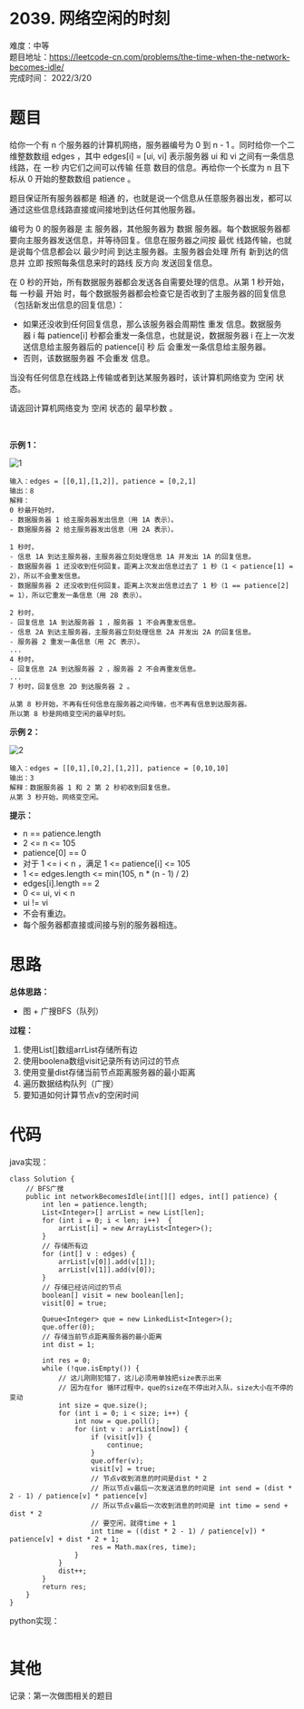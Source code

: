 # 2039. 网络空闲的时刻
难度：中等   
题目地址：https://leetcode-cn.com/problems/the-time-when-the-network-becomes-idle/   
完成时间：  2022/3/20   
# 题目

给你一个有 n 个服务器的计算机网络，服务器编号为 0 到 n - 1 。同时给你一个二维整数数组 edges ，其中 edges[i] = [ui, vi] 表示服务器 ui 和 vi 之间有一条信息线路，在 一秒 内它们之间可以传输 任意 数目的信息。再给你一个长度为 n 且下标从 0 开始的整数数组 patience 。

题目保证所有服务器都是 相通 的，也就是说一个信息从任意服务器出发，都可以通过这些信息线路直接或间接地到达任何其他服务器。

编号为 0 的服务器是 主 服务器，其他服务器为 数据 服务器。每个数据服务器都要向主服务器发送信息，并等待回复。信息在服务器之间按 最优 线路传输，也就是说每个信息都会以 最少时间 到达主服务器。主服务器会处理 所有 新到达的信息并 立即 按照每条信息来时的路线 反方向 发送回复信息。

在 0 秒的开始，所有数据服务器都会发送各自需要处理的信息。从第 1 秒开始，每 一秒最 开始 时，每个数据服务器都会检查它是否收到了主服务器的回复信息（包括新发出信息的回复信息）：

+ 如果还没收到任何回复信息，那么该服务器会周期性 重发 信息。数据服务器 i 每 patience[i] 秒都会重发一条信息，也就是说，数据服务器 i 在上一次发送信息给主服务器后的 patience[i] 秒 后 会重发一条信息给主服务器。
+ 否则，该数据服务器 不会重发 信息。

当没有任何信息在线路上传输或者到达某服务器时，该计算机网络变为 空闲 状态。

请返回计算机网络变为 空闲 状态的 最早秒数 。

 

**示例 1：**

![1](https://assets.leetcode.com/uploads/2021/09/22/quiet-place-example1.png)
```
输入：edges = [[0,1],[1,2]], patience = [0,2,1]
输出：8
解释：
0 秒最开始时，
- 数据服务器 1 给主服务器发出信息（用 1A 表示）。
- 数据服务器 2 给主服务器发出信息（用 2A 表示）。

1 秒时，
- 信息 1A 到达主服务器，主服务器立刻处理信息 1A 并发出 1A 的回复信息。
- 数据服务器 1 还没收到任何回复。距离上次发出信息过去了 1 秒（1 < patience[1] = 2），所以不会重发信息。
- 数据服务器 2 还没收到任何回复。距离上次发出信息过去了 1 秒（1 == patience[2] = 1），所以它重发一条信息（用 2B 表示）。

2 秒时，
- 回复信息 1A 到达服务器 1 ，服务器 1 不会再重发信息。
- 信息 2A 到达主服务器，主服务器立刻处理信息 2A 并发出 2A 的回复信息。
- 服务器 2 重发一条信息（用 2C 表示）。
...
4 秒时，
- 回复信息 2A 到达服务器 2 ，服务器 2 不会再重发信息。
...
7 秒时，回复信息 2D 到达服务器 2 。

从第 8 秒开始，不再有任何信息在服务器之间传输，也不再有信息到达服务器。
所以第 8 秒是网络变空闲的最早时刻。
```
**示例 2：**

![2](https://assets.leetcode.com/uploads/2021/09/04/network_a_quiet_place_2.png)
```
输入：edges = [[0,1],[0,2],[1,2]], patience = [0,10,10]
输出：3
解释：数据服务器 1 和 2 第 2 秒初收到回复信息。
从第 3 秒开始，网络变空闲。
```

**提示：**

+ n == patience.length
+ 2 <= n <= 105
+ patience[0] == 0
+ 对于 1 <= i < n ，满足 1 <= patience[i] <= 105
+ 1 <= edges.length <= min(105, n * (n - 1) / 2)
+ edges[i].length == 2
+ 0 <= ui, vi < n
+ ui != vi
+ 不会有重边。
+ 每个服务器都直接或间接与别的服务器相连。



# 思路

**总体思路：**

+ 图 + 广搜BFS（队列）

**过程：**    

1. 使用List[]数组arrList存储所有边
2. 使用boolena数组visit记录所有访问过的节点
3. 使用变量dist存储当前节点距离服务器的最小距离
4. 遍历数据结构队列（广搜）
5. 要知道如何计算节点v的空闲时间

# 代码  
java实现：   
```
class Solution {
    // BFS广搜
    public int networkBecomesIdle(int[][] edges, int[] patience) {
        int len = patience.length;
        List<Integer>[] arrList = new List[len];
        for (int i = 0; i < len; i++)  {
            arrList[i] = new ArrayList<Integer>();
        }
        // 存储所有边
        for (int[] v : edges) {
            arrList[v[0]].add(v[1]);
            arrList[v[1]].add(v[0]);
        }
        // 存储已经访问过的节点
        boolean[] visit = new boolean[len];
        visit[0] = true;

        Queue<Integer> que = new LinkedList<Integer>();
        que.offer(0);
        // 存储当前节点距离服务器的最小距离
        int dist = 1;

        int res = 0;
        while (!que.isEmpty()) {
            // 这儿刚刚犯错了，这儿必须用单独把size表示出来
            // 因为在for 循环过程中，que的size在不停出对入队，size大小在不停的变动
            int size = que.size();
            for (int i = 0; i < size; i++) {
                int now = que.poll();
                for (int v : arrList[now]) {
                    if (visit[v]) {
                        continue;
                    }
                    que.offer(v);
                    visit[v] = true;
                    // 节点v收到消息的时间是dist * 2
                    // 所以节点v最后一次发送消息的时间是 int send = (dist * 2 - 1) / patience[v] * patience[v]
                    // 所以节点v最后一次收到消息的时间是 int time = send + dist * 2
                    // 要空闲，就得time + 1
                    int time = ((dist * 2 - 1) / patience[v]) * patience[v] + dist * 2 + 1; 
                    res = Math.max(res, time);
                }
            }
            dist++;
        }
        return res;
    }
}

```
python实现：   
```

```
# 其他

记录：第一次做图相关的题目

